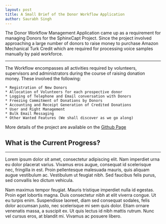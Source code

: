 ```yaml
---
layout: post
title: A Small Brief of the Donor Workflow Application
author: Saurabh Singh
---
```

The Donor Workflow Management Application came up as a requirement for managing Donors for the SphinxCapt Project. Since the project  involved approaching a large number of donors to raise money to purchase Amazon Mechanical Turk Credit which are required for processing voice samples manually by paid workforce. 

---
The Workflow encompasses all activities required by volunteers, supervisors and administrators during the course of raising donation money. These involved the following:
    
    * Registration of New Donors
    * Allocation of Volunteers for each prospective donor
    * Logging of Telephone and Email conversation with Donors
    * Freezing Commitment of Donations by Donors
    * Accounting and Receipt Generation of Credited Donations
    * User and Right Management
    * Bulk Email Messaging
    * Other Wanted Features (We shall discover as we go along)

More details of the project are available on the [Github Page](https://github.com/saurabhima/gsoc_LEADERBOARD)
## What is the Current Progress? 
-----

Lorem ipsum dolor sit amet, consectetur adipiscing elit. Nam imperdiet urna eu dolor placerat varius. Vivamus eros augue, consequat id scelerisque nec, fringilla in est. Proin pellentesque malesuada mauris, quis aliquam augue vestibulum ac. Vestibulum ut feugiat nibh. Sed faucibus felis purus, sed convallis leo dictum vehicula. 

Nam maximus tempor feugiat. Mauris tristique imperdiet nulla id egestas. Proin eget lobortis magna. Duis consectetur nibh at elit viverra congue. Ut eu turpis enim. Suspendisse laoreet, diam sed consequat sodales, felis dolor accumsan justo, nec scelerisque mi sem quis dolor. Etiam ornare venenatis massa, a suscipit ex. Ut quis lectus id nibh mattis rutrum. Nunc vel cursus eros, at blandit mi. Vivamus ac posuere libero.

